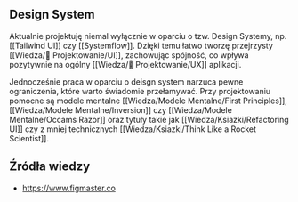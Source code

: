 ## Design System 
Aktualnie projektuję niemal wyłącznie w oparciu o tzw. Design Systemy, np. [[Tailwind UI]] czy [[Systemflow]]. Dzięki temu łatwo tworzę przejrzysty [[Wiedza/🎨 Projektowanie/UI]], zachowując spójność, co wpływa pozytywnie na ogólny [[Wiedza/🎨 Projektowanie/UX]] aplikacji. 

Jednocześnie praca w oparciu o deisgn system narzuca pewne ograniczenia, które warto świadomie przełamywać. Przy projektowaniu pomocne są modele mentalne [[Wiedza/Modele Mentalne/First Principles]], [[Wiedza/Modele Mentalne/Inversion]] czy [[Wiedza/Modele Mentalne/Occams Razor]] oraz tytuły takie jak [[Wiedza/Ksiazki/Refactoring UI]] czy z mniej technicznych [[Wiedza/Ksiazki/Think Like a Rocket Scientist]].

## Źródła wiedzy
- https://www.figmaster.co